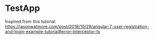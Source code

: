 # TestApp

Inspired from this tutorial: https://jasonwatmore.com/post/2018/10/29/angular-7-user-registration-and-login-example-tutorial#error-interceptor-ts

